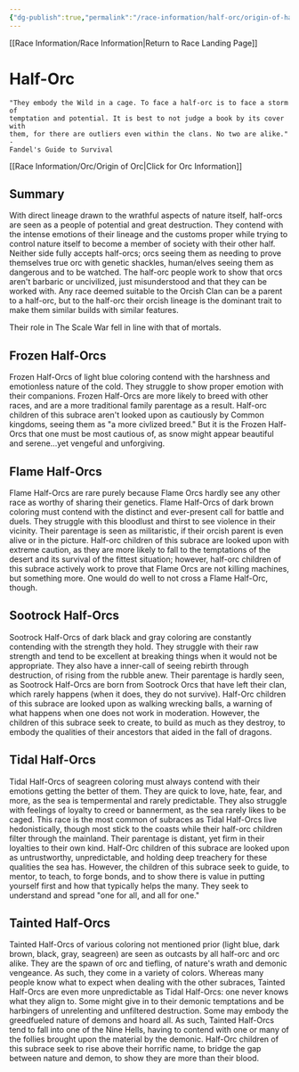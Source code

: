 ```yaml
---
{"dg-publish":true,"permalink":"/race-information/half-orc/origin-of-half-orc/","dgHomeLink":true,"dgPassFrontmatter":false}
---
```


[[Race Information/Race Information|Return to Race Landing Page]]
# Half-Orc
	"They embody the Wild in a cage. To face a half-orc is to face a storm of 
	temptation and potential. It is best to not judge a book by its cover with 
	them, for there are outliers even within the clans. No two are alike." - 
	Fandel's Guide to Survival

[[Race Information/Orc/Origin of Orc|Click for Orc Information]]
## Summary
With direct lineage drawn to the wrathful aspects of nature itself, half-orcs are seen as a people of potential and great destruction. They contend with the intense emotions of their lineage and the customs proper while trying to control nature itself to become a member of society with their other half. Neither side fully accepts half-orcs; orcs seeing them as needing to prove themselves true orc with genetic shackles, human/elves seeing them as dangerous and to be watched. The half-orc people work to show that orcs aren't barbaric or uncivilized, just misunderstood and that they can be worked with. Any race deemed suitable to the Orcish Clan can be a parent to a half-orc, but to the half-orc their orcish lineage is the dominant trait to make them similar builds with similar features. 

Their role in The Scale War fell in line with that of mortals.

## Frozen Half-Orcs
Frozen Half-Orcs of light blue coloring contend with the harshness and emotionless nature of the cold. They struggle to show proper emotion with their companions. Frozen Half-Orcs are more likely to breed with other races, and are a more traditional family parentage as a result. Half-orc children of this subrace aren't looked upon as cautiously by Common kingdoms, seeing them as "a more civlized breed." But it is the Frozen Half-Orcs that one must be most cautious of, as snow might appear beautiful and serene...yet vengeful and unforgiving. 

## Flame Half-Orcs
Flame Half-Orcs are rare purely because Flame Orcs hardly see any other race as worthy of sharing their genetics. Flame Half-Orcs of dark brown coloring must contend with the distinct and ever-present call for battle and duels. They struggle with this bloodlust and thirst to see violence in their vicinity. Their parentage is seen as militaristic, if their orcish parent is even alive or in the picture. Half-orc children of this subrace are looked upon with extreme caution, as they are more likely to fall to the temptations of the desert and its survival of the fittest situation; however, half-orc children of this subrace actively work to prove that Flame Orcs are not killing machines, but something more. One would do well to not cross a Flame Half-Orc, though. 

## Sootrock Half-Orcs
Sootrock Half-Orcs of dark black and gray coloring are constantly contending with the strength they hold. They struggle with their raw strength and tend to be excellent at breaking things when it would not be appropriate. They also have a inner-call of seeing rebirth through destruction, of rising from the rubble anew. Their parentage is hardly seen, as Sootrock Half-Orcs are born from Sootrock Orcs that have left their clan, which rarely happens (when it does, they do not survive). Half-Orc children of this subrace are looked upon as walking wrecking balls, a warning of what happens when one does not work in moderation. However, the children of this subrace seek to create, to build as much as they destroy, to embody the qualities of their ancestors that aided in the fall of dragons. 

## Tidal Half-Orcs
Tidal Half-Orcs of seagreen coloring must always contend with their emotions getting the better of them. They are quick to love, hate, fear, and more, as the sea is tempermental and rarely predictable. They also struggle with feelings of loyalty to creed or bannerment, as the sea rarely likes to be caged. This race is the most common of subraces as Tidal Half-Orcs live hedonistically, though most stick to the coasts while their half-orc children filter through the mainland. Their parentage is distant, yet firm in their loyalties to their own kind. Half-Orc children of this subrace are looked upon as untrustworthy, unpredictable, and holding deep treachery for these qualities the sea has. However, the children of this subrace seek to guide, to mentor, to teach, to forge bonds, and to show there is value in putting yourself first and how that typically helps the many. They seek to understand and spread "one for all, and all for one." 

## Tainted Half-Orcs
Tainted Half-Orcs of various coloring not mentioned prior (light blue, dark brown, black, gray, seagreen) are seen as outcasts by all half-orc and orc alike. They are the spawn of orc and tiefling, of nature's wrath and demonic vengeance. As such, they come in a variety of colors. Whereas many people know what to expect when dealing with the other subraces, Tainted Half-Orcs are even more unpredictable as Tidal Half-Orcs: one never knows what they align to. Some might give in to their demonic temptations and be harbingers of unrelenting and unfiltered destruction. Some may embody the greedfueled nature of demons and hoard all. As such, Tainted Half-Orcs tend to fall into one of the Nine Hells, having to contend with one or many of the follies brought upon the material by the demonic. Half-Orc children of this subrace seek to rise above their horrific name, to bridge the gap between nature and demon, to show they are more than their blood. 